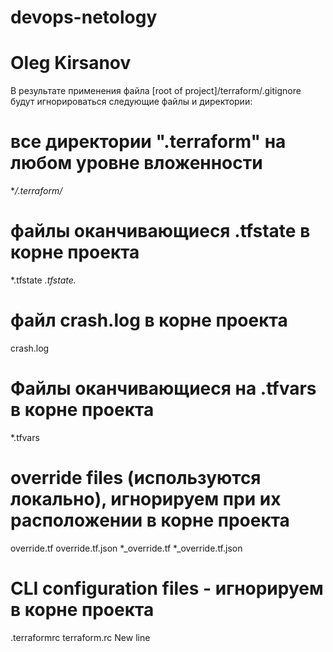 # devops-netology
# Oleg Kirsanov

В результате применения файла [root of project]/terraform/.gitignore будут игнорироваться следующие файлы и директории:
# все директории ".terraform" на любом уровне вложенности
**/.terraform/*

# файлы оканчивающиеся .tfstate в корне проекта
*.tfstate
*.tfstate.*

# файл crash.log в корне проекта
crash.log
# Файлы оканчивающиеся на .tfvars в корне проекта
*.tfvars

# override files (используются локально), игнорируем при их расположении в корне проекта
override.tf
override.tf.json
*_override.tf
*_override.tf.json

# CLI configuration files - игнорируем в корне проекта
.terraformrc
terraform.rc
New line
